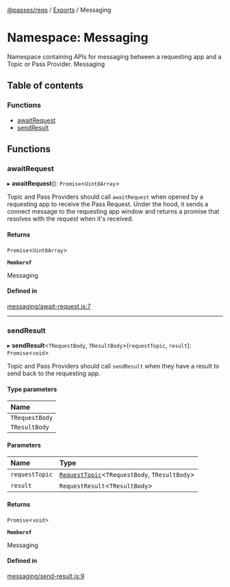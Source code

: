 [@passes/reqs](../README.md) / [Exports](../modules.md) / Messaging

# Namespace: Messaging

Namespace containing APIs for messaging between a requesting app and a Topic or Pass Provider.
 Messaging

## Table of contents

### Functions

- [awaitRequest](Messaging.md#awaitrequest)
- [sendResult](Messaging.md#sendresult)

## Functions

### awaitRequest

▸ **awaitRequest**(): `Promise`\<`Uint8Array`\>

Topic and Pass Providers should call `awaitRequest` when opened by a requesting app to receive the Pass Request.
Under the hood, it sends a connect message to the requesting app window and returns a promise that resolves with the request when it's received.

#### Returns

`Promise`\<`Uint8Array`\>

**`Memberof`**

Messaging

#### Defined in

[messaging/await-request.js:7](https://github.com/passes-org/passes/blob/a56270b/packages/reqs/src/messaging/await-request.js#L7)

___

### sendResult

▸ **sendResult**\<`TRequestBody`, `TResultBody`\>(`requestTopic`, `result`): `Promise`\<`void`\>

Topic and Pass Providers should call `sendResult` when they have a result to send back to the requesting app.

#### Type parameters

| Name |
| :------ |
| `TRequestBody` |
| `TResultBody` |

#### Parameters

| Name | Type |
| :------ | :------ |
| `requestTopic` | [`RequestTopic`](../classes/RequestTopic.md)\<`TRequestBody`, `TResultBody`\> |
| `result` | `RequestResult`\<`TResultBody`\> |

#### Returns

`Promise`\<`void`\>

**`Memberof`**

Messaging

#### Defined in

[messaging/send-result.js:9](https://github.com/passes-org/passes/blob/a56270b/packages/reqs/src/messaging/send-result.js#L9)
